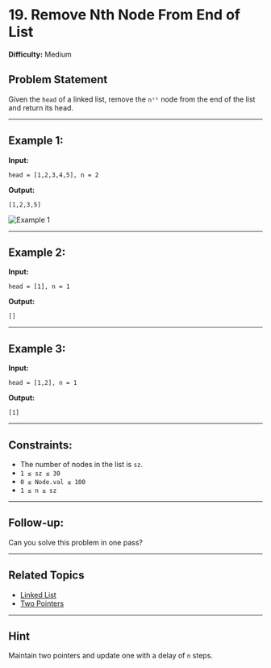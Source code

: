 # 19. Remove Nth Node From End of List

**Difficulty:** Medium

## Problem Statement

Given the `head` of a linked list, remove the `nᵗʰ` node from the end of the list and return its head.

---

## Example 1:

**Input:**
```plaintext
head = [1,2,3,4,5], n = 2
```
**Output:**
```plaintext
[1,2,3,5]
```
![Example 1](https://assets.leetcode.com/uploads/2020/10/03/remove_ex1.jpg)

---

## Example 2:

**Input:**
```plaintext
head = [1], n = 1
```
**Output:**
```plaintext
[]
```

---

## Example 3:

**Input:**
```plaintext
head = [1,2], n = 1
```
**Output:**
```plaintext
[1]
```

---

## Constraints:

- The number of nodes in the list is `sz`.
- `1 ≤ sz ≤ 30`
- `0 ≤ Node.val ≤ 100`
- `1 ≤ n ≤ sz`

---

## Follow-up:

Can you solve this problem in one pass?

---

## Related Topics

- [Linked List](https://leetcode.com/tag/linked-list/)
- [Two Pointers](https://leetcode.com/tag/two-pointers/)

---

## Hint

Maintain two pointers and update one with a delay of `n` steps.
